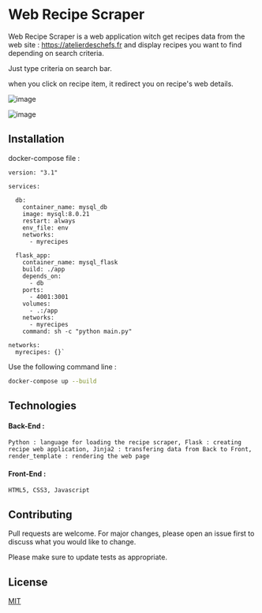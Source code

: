 # Web Recipe Scraper

Web Recipe Scraper is a web application witch get recipes data from the web site : https://atelierdeschefs.fr and display recipes you want to find depending on search criteria.

Just type criteria on search bar.

when you click on recipe item, it redirect you on recipe's web details.

![image](https://user-images.githubusercontent.com/71873995/110260197-81dfe000-7fab-11eb-996b-48ec73a1117c.png)

![image](https://user-images.githubusercontent.com/71873995/110260256-a76ce980-7fab-11eb-9970-d3c8345cc6c2.png)


## Installation

docker-compose file : 
````
version: "3.1"

services:

  db:
    container_name: mysql_db
    image: mysql:8.0.21
    restart: always
    env_file: env
    networks: 
      - myrecipes
  
  flask_app:
    container_name: mysql_flask
    build: ./app
    depends_on: 
      - db   
    ports:
      - 4001:3001
    volumes:
      - .:/app
    networks:
      - myrecipes
    command: sh -c "python main.py"

networks: 
  myrecipes: {}`
````

Use the following command line :

```bash
docker-compose up --build
```

## Technologies

#### Back-End :
``
Python : language for loading the recipe scraper,
Flask : creating recipe web application,
Jinja2 : transfering data from Back to Front,
render_template : rendering the web page
``
#### Front-End :
``
HTML5,
CSS3,
Javascript
``


## Contributing
Pull requests are welcome. For major changes, please open an issue first to discuss what you would like to change.

Please make sure to update tests as appropriate.

## License
[MIT](https://choosealicense.com/licenses/mit/)
